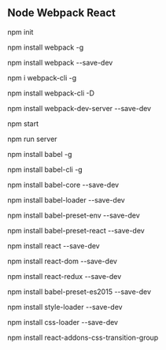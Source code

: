 ## Node Webpack React

npm init

npm install webpack -g

npm install webpack --save-dev

npm i webpack-cli -g

npm install webpack-cli -D

npm install webpack-dev-server --save-dev


npm start

npm run server


npm install babel -g

npm install babel-cli -g

npm install babel-core --save-dev

npm install babel-loader --save-dev

npm install babel-preset-env --save-dev

npm install babel-preset-react --save-dev


npm install react --save-dev

npm install react-dom --save-dev

npm install react-redux --save-dev

npm install babel-preset-es2015 --save-dev


npm install style-loader --save-dev 

npm install css-loader --save-dev



npm install react-addons-css-transition-group
